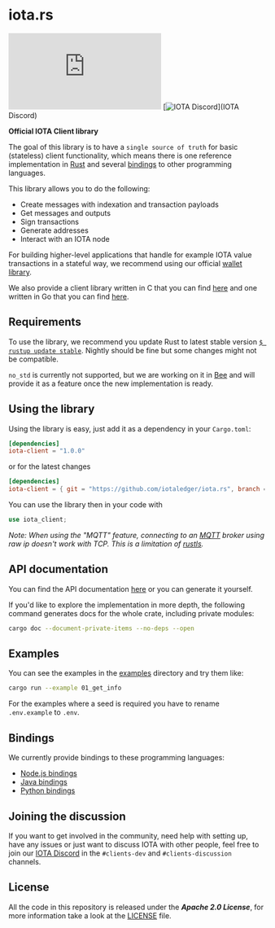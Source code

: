 # iota.rs

[![LICENSE](https://img.shields.io/github/license/iotaledger/iota.rs)](LICENSE)
[![IOTA Discord](https://img.shields.io/discord/397872799483428865?label=Chat&logo=iota&style=social "IOTA Discord")](IOTA Discord)


**Official IOTA Client library**

The goal of this library is to have a `single source of truth` for basic 
(stateless) client functionality, which means there is one reference 
implementation in [Rust] and several [bindings](#bindings) to other 
programming languages.

This library allows you to do the following:

* Create messages with indexation and transaction payloads
* Get messages and outputs
* Sign transactions
* Generate addresses
* Interact with an IOTA node

For building higher-level applications that handle for example IOTA 
value transactions in a stateful way, we recommend using our official 
[wallet library].

We also provide a client library written in C 
that you can find [here][C client library] 
and one written in Go that you can find [here][Go client library].

## Requirements

To use the library, we recommend you update Rust to latest stable version 
[`$ rustup update stable`][Rust update]. 
Nightly should be fine but some changes might not be compatible.

`no_std` is currently not supported, but we are working on it in 
[Bee] and will provide it as a feature once the new implementation is ready.

## Using the library

Using the library is easy, just add it as a dependency in your `Cargo.toml`:

```toml
[dependencies]
iota-client = "1.0.0"
```

or for the latest changes

```toml
[dependencies]
iota-client = { git = "https://github.com/iotaledger/iota.rs", branch = "dev" }
```

You can use the library then in your code with 
```rust 
use iota_client;
```

*Note: When using the "MQTT" feature, connecting to an [MQTT] broker using 
raw ip doesn't work with TCP. This is a limitation of [rustls].*

## API documentation

You can find the API documentation [here][API] or you can generate it yourself.

If you'd like to explore the implementation in more depth, the following 
command generates docs for the whole crate, including private modules:

```bash
cargo doc --document-private-items --no-deps --open
```

## Examples

You can see the examples in the [examples](examples/.) directory and try them 
like:

```bash
cargo run --example 01_get_info
```

For the examples where a seed is required you have to rename `.env.example` 
to `.env`.

## Bindings

We currently provide bindings to these programming languages:

* [Node.js bindings]
* [Java bindings]
* [Python bindings]

## Joining the discussion

If you want to get involved in the community, need help with setting up, have 
any issues or just want to discuss IOTA with other people, feel free to join 
our [IOTA Discord] in the `#clients-dev` and `#clients-discussion` channels.

## License

All the code in this repository is released under the ***Apache 2.0 License***, 
for more information take a look at the [LICENSE] file.

[Node.js bindings]: ./bindings/nodejs/README.md
[Java bindings]: ./bindings/java/README.md
[Python bindings]: ./bindings/python/README.md
[C client library]: https://github.com/iotaledger/iota.c
[Go client library]: https://github.com/iotaledger/iota.go
[API]: https://client-lib.docs.iota.org/docs/doc/iota_client/index.html
[Rust update]: https://github.com/rust-lang/rustup.rs#keeping-rust-up-to-date
[Bee]: https://github.com/iotaledger/bee
[Wallet library]: https://github.com/iotaledger/wallet.rs
[IOTA Discord]: https://discord.iota.org/
[Rust]: https://www.rust-lang.org/
[rustls]: https://docs.rs/rustls/
[MQTT]: https://mqtt.org/
[LICENSE]: LICENSE
